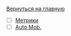 [Вернуться на главную](https://github.com/ivettewo)
- [ ] [Метрики](https://habr.com/ru/company/constanta/blog/702282/)
- [ ] [Auto Mob.](https://habr.com/ru/company/simbirsoft/blog/459292/)
